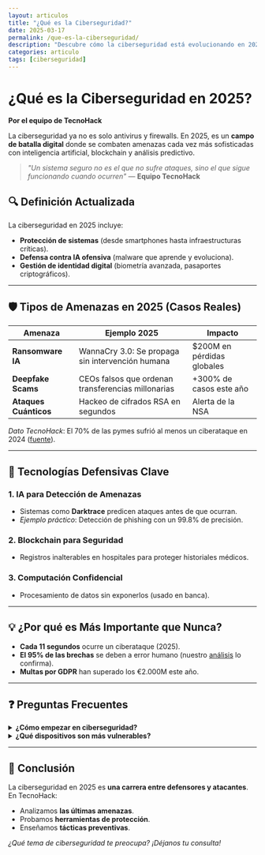 ```yaml
---
layout: articulos
title: "¿Qué es la Ciberseguridad?"
date: 2025-03-17
permalink: /que-es-la-ciberseguridad/
description: "Descubre cómo la ciberseguridad está evolucionando en 2025: desde IA defensiva hasta leyes de protección de datos. Guía completa con casos reales y consejos del equipo TecnoHack."
categories: articulo
tags: [ciberseguridad]
---
```


# ¿Qué es la Ciberseguridad en 2025?  
**Por el equipo de TecnoHack**  

La ciberseguridad ya no es solo antivirus y firewalls. En 2025, es un **campo de batalla digital** donde se combaten amenazas cada vez más sofisticadas con inteligencia artificial, blockchain y análisis predictivo.  

> *"Un sistema seguro no es el que no sufre ataques, sino el que sigue funcionando cuando ocurren"* — **Equipo TecnoHack**  

## 🔍 Definición Actualizada  
La ciberseguridad en 2025 incluye:  
- **Protección de sistemas** (desde smartphones hasta infraestructuras críticas).  
- **Defensa contra IA ofensiva** (malware que aprende y evoluciona).  
- **Gestión de identidad digital** (biometría avanzada, pasaportes criptográficos).  

---

## 🛡️ Tipos de Amenazas en 2025 (Casos Reales)  

| Amenaza | Ejemplo 2025 | Impacto |  
|---------|--------------|---------|  
| **Ransomware IA** | WannaCry 3.0: Se propaga sin intervención humana | $200M en pérdidas globales |  
| **Deepfake Scams** | CEOs falsos que ordenan transferencias millonarias | +300% de casos este año |  
| **Ataques Cuánticos** | Hackeo de cifrados RSA en segundos | Alerta de la NSA |  

*Dato TecnoHack*: El 70% de las pymes sufrió al menos un ciberataque en 2024 ([fuente](#)).  

---

## 🚀 Tecnologías Defensivas Clave  

### 1. **IA para Detección de Amenazas**  
- Sistemas como **Darktrace** predicen ataques antes de que ocurran.  
- *Ejemplo práctico*: Detección de phishing con un 99.8% de precisión.  

### 2. **Blockchain para Seguridad**  
- Registros inalterables en hospitales para proteger historiales médicos.  

### 3. **Computación Confidencial**  
- Procesamiento de datos sin exponerlos (usado en banca).  

---

## 💡 ¿Por qué es Más Importante que Nunca?  
- **Cada 11 segundos** ocurre un ciberataque (2025).  
- **El 95% de las brechas** se deben a error humano (nuestro [análisis](#) lo confirma).  
- **Multas por GDPR** han superado los €2.000M este año.  

---

## ❓ Preguntas Frecuentes  

<details>  
<summary><strong>¿Cómo empezar en ciberseguridad?</strong></summary>  
Recomendamos:  
1. Certificaciones básicas (CEH, CompTIA Security+).  
2. Práctica en laboratorios como Hack The Box.  
3. Seguir nuestro [blog](#) para guías semanales.  
</details>  

<details>  
<summary><strong>¿Qué dispositivos son más vulnerables?</strong></summary>  
- **IoT médico** (marcapasos hackeables).  
- **Cámaras domésticas** sin actualizar.  
- Teléfonos con Android obsoleto.  
</details>  

---

## 🔗 Conclusión  
La ciberseguridad en 2025 es **una carrera entre defensores y atacantes**. En TecnoHack:  
- Analizamos **las últimas amenazas**.  
- Probamos **herramientas de protección**.  
- Enseñamos **tácticas preventivas**.  

*¿Qué tema de ciberseguridad te preocupa? ¡Déjanos tu consulta!*